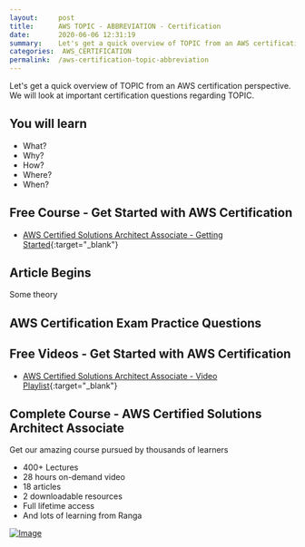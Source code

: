 ```yaml
---
layout:     post
title:      AWS TOPIC - ABBREVIATION - Certification
date:       2020-06-06 12:31:19
summary:    Let's get a quick overview of TOPIC from an AWS certification perspective. We will look at important certification questions regarding TOPIC. 
categories:  AWS_CERTIFICATION
permalink:  /aws-certification-topic-abbreviation
---
```


Let's get a quick overview of TOPIC from an AWS certification perspective. We will look at important certification questions regarding TOPIC.

## You will learn
- What?
- Why?
- How?
- Where?
- When?

## Free Course - Get Started with AWS Certification
- [AWS Certified Solutions Architect Associate - Getting Started](https://links.in28minutes.com/cloud-in28minutes-teachable-free-link){:target="_blank"}


## Article Begins
Some theory
   

## AWS Certification Exam Practice Questions



## Free Videos - Get Started with AWS Certification

- [AWS Certified Solutions Architect Associate - Video Playlist](https://links.in28minutes.com/cloud-in28minutes-top-link-videos){:target="_blank"}


## Complete Course - AWS Certified Solutions Architect Associate

Get our amazing course pursued by thousands of learners
- 400+ Lectures
- 28 hours on-demand video
- 18 articles
- 2 downloadable resources
- Full lifetime access
- And lots of learning from Ranga

[![Image](https://www.springboottutorial.com/images/Course-aws-architect-associate-certification.png "AWS Architect Associate Certification")](https://links.in28minutes.com/aws-architect-associate-certification)


